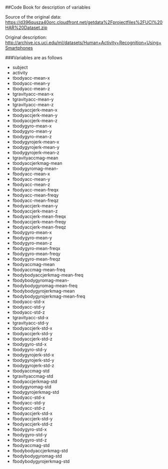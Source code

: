 ##Code Book for description of variables


Source of the original data: https://d396qusza40orc.cloudfront.net/getdata%2Fprojectfiles%2FUCI%20HAR%20Dataset.zip

Original description: http://archive.ics.uci.edu/ml/datasets/Human+Activity+Recognition+Using+Smartphones



###Variables are as follows

* subject
* activity
* tbodyacc-mean-x
* tbodyacc-mean-y
* tbodyacc-mean-z
* tgravityacc-mean-x
* tgravityacc-mean-y
* tgravityacc-mean-z
* tbodyaccjerk-mean-x
* tbodyaccjerk-mean-y
* tbodyaccjerk-mean-z
* tbodygyro-mean-x
* tbodygyro-mean-y
* tbodygyro-mean-z
* tbodygyrojerk-mean-x
* tbodygyrojerk-mean-y
* tbodygyrojerk-mean-z
* tgravityaccmag-mean
* tbodyaccjerkmag-mean
* tbodygyromag-mean-
* fbodyacc-mean-x
* fbodyacc-mean-y
* fbodyacc-mean-z
* fbodyacc-mean-freqx
* fbodyacc-mean-freqy
* fbodyacc-mean-freqz
* fbodyaccjerk-mean-y
* fbodyaccjerk-mean-z
* fbodyaccjerk-mean-freqx
* fbodyaccjerk-mean-freqy
* fbodyaccjerk-mean-freqz
* fbodygyro-mean-x
* fbodygyro-mean-y
* fbodygyro-mean-z
* fbodygyro-mean-freqx
* fbodygyro-mean-freqy
* fbodygyro-mean-freqz
* fbodyaccmag-mean
* fbodyaccmag-mean-freq
* fbodybodyaccjerkmag-mean-freq
* fbodybodygyromag-mean-
* fbodybodygyromag-mean-freq
* fbodybodygyrojerkmag-mean
* fbodybodygyrojerkmag-mean-freq
* tbodyacc-std-x
* tbodyacc-std-y
* tbodyacc-std-z
* tgravityacc-std-x
* tgravityacc-std-y
* tbodyaccjerk-std-x
* tbodyaccjerk-std-y
* tbodyaccjerk-std-z
* tbodygyro-std-x
* tbodygyro-std-y
* tbodygyrojerk-std-x
* tbodygyrojerk-std-y
* tbodygyrojerk-std-z
* tbodyaccmag-std
* tgravityaccmag-std
* tbodyaccjerkmag-std
* tbodygyromag-std
* tbodygyrojerkmag-std
* fbodyacc-std-x
* fbodyacc-std-y
* fbodyacc-std-z
* fbodyaccjerk-std-x
* fbodyaccjerk-std-y
* fbodyaccjerk-std-z
* fbodygyro-std-x
* fbodygyro-std-y
* fbodygyro-std-z
* fbodyaccmag-std
* fbodybodyaccjerkmag-std
* fbodybodygyromag-std
* fbodybodygyrojerkmag-std
